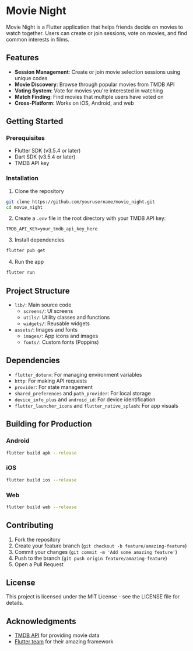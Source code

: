 # Movie Night

Movie Night is a Flutter application that helps friends decide on movies to watch together. Users can create or join sessions, vote on movies, and find common interests in films.

## Features

- **Session Management**: Create or join movie selection sessions using unique codes
- **Movie Discovery**: Browse through popular movies from TMDB API
- **Voting System**: Vote for movies you're interested in watching
- **Match Finding**: Find movies that multiple users have voted on
- **Cross-Platform**: Works on iOS, Android, and web

## Getting Started

### Prerequisites

- Flutter SDK (v3.5.4 or later)
- Dart SDK (v3.5.4 or later)
- TMDB API key

### Installation

1. Clone the repository
```bash
git clone https://github.com/yourusername/movie_night.git
cd movie_night
```

2. Create a `.env` file in the root directory with your TMDB API key:
```
TMDB_API_KEY=your_tmdb_api_key_here
```

3. Install dependencies
```bash
flutter pub get
```

4. Run the app
```bash
flutter run
```

## Project Structure

- `lib/`: Main source code
  - `screens/`: UI screens
  - `utils/`: Utility classes and functions
  - `widgets/`: Reusable widgets
- `assets/`: Images and fonts
  - `images/`: App icons and images
  - `fonts/`: Custom fonts (Poppins)

## Dependencies

- `flutter_dotenv`: For managing environment variables
- `http`: For making API requests
- `provider`: For state management
- `shared_preferences` and `path_provider`: For local storage
- `device_info_plus` and `android_id`: For device identification
- `flutter_launcher_icons` and `flutter_native_splash`: For app visuals

## Building for Production

### Android
```bash
flutter build apk --release
```

### iOS
```bash
flutter build ios --release
```

### Web
```bash
flutter build web --release
```

## Contributing

1. Fork the repository
2. Create your feature branch (`git checkout -b feature/amazing-feature`)
3. Commit your changes (`git commit -m 'Add some amazing feature'`)
4. Push to the branch (`git push origin feature/amazing-feature`)
5. Open a Pull Request

## License

This project is licensed under the MIT License - see the LICENSE file for details.

## Acknowledgments

- [TMDB API](https://www.themoviedb.org/documentation/api) for providing movie data
- [Flutter team](https://flutter.dev/) for their amazing framework
